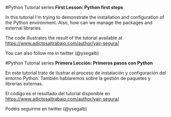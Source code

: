 #Python Tutorial series
**First Lesson: Python first steps**

In this tutorial I'm trying to demonstrate the installation and configuration of the Python environment.
Also, how can we manage the packages and external libraries.

The code illustrates the result of the tutorial available at https://www.adictosaltrabajo.com/author/yair-segura/

You can also follow me in twitter (@ysegalb)

#Python Tutorial series
**Primera Lección: Primeros pasos con Python**

En este tutorial trato de ilustrar el proceso de instalación y configuración del entorno Python.
También hablaremos sobre la gestión de paquetes y librerías externas.

El código es el resultado del tutorial disponible en https://www.adictosaltrabajo.com/author/yair-segura/

Podéis seguirme en twitter (@ysegalb)
